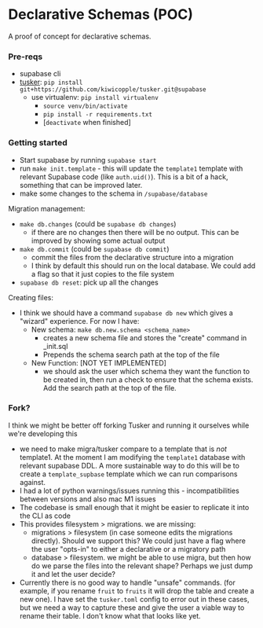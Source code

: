 # Declarative Schemas (POC)

A proof of concept for declarative schemas.

### Pre-reqs

- supabase cli
- [tusker](https://github.com/kiwicopple/tusker): `pip install git+https://github.com/kiwicopple/tusker.git@supabase`
  - use virtualenv: `pip install virtualenv`
    - `source venv/bin/activate`
    - `pip install -r requirements.txt`
    - [`deactivate` when finished]


### Getting started

- Start supabase by running `supabase start`
- run `make init.template` - this will update the `template1` template with relevant Supabase code (like `auth.uid()`). This is a bit of a hack, something that can be improved later.
- make some changes to the schema in `/supabase/database`

Migration management:

- `make db.changes` (could be `supabase db changes`)
  - if there are no changes then there will be no output. This can be improved by showing some actual output
- `make db.commit` (could be `supabase db commit`)
  - commit the files from the declarative structure into a migration
  - I think by default this should run on the local database. We could add a flag so that it just copies to the file system
- `supabase db reset`: pick up all the changes

Creating files:

- I think we should have a command `supabase db new` which gives a "wizard" experience. For now I have:
  - New schema: `make db.new.schema <schema_name>`
    - creates a new schema file and stores the "create" command in _init.sql
    - Prepends the schema search path at the top of the file
  - New Function: [NOT YET IMPLEMENTED]
    - we should ask the user which schema they want the function to be created in, then run a check to ensure that the schema exists. Add the search path at the top of the file.

### Fork?

I think we might be better off forking Tusker and running it ourselves while we're developing this

- we need to make migra/tusker compare to a template that is _not_ template1. At the moment I am modifying the `template1` database with relevant supabase DDL. A more sustainable way to do this will be to create a `template_supbase` template which we can run comparisons against.
- I had a lot of python warnings/issues running this - incompatibilities between versions and also mac M1 issues
- The codebase is small enough that it might be easier to replicate it into the CLI as code
- This provides filesystem > migrations. we are missing:
  - migrations > filesystem (in case someone edits the migrations directly). Should we support this? We could just have a flag where the user "opts-in" to either a declarative or a migratory path
  - database > filesystem. we might be able to use migra, but then how do we parse the files into the relevant shape? Perhaps we just dump it and let the user decide?
- Currently there is no good way to handle "unsafe" commands. (for example, if you rename `fruit` to `fruits` it will drop the table and create a new one). I have set the `tusker.toml` config to error out in these cases, but we need a way to capture these and give the user a viable way to rename their table. I don't know what that looks like yet.